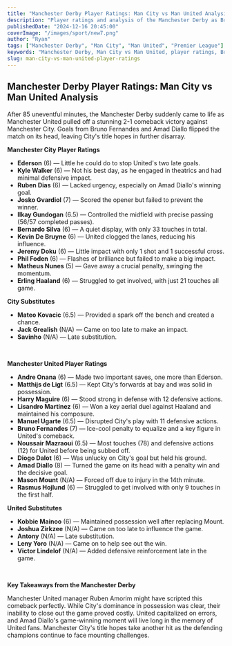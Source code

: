 ```yaml
---
title: "Manchester Derby Player Ratings: Man City vs Man United Analysis"
description: "Player ratings and analysis of the Manchester Derby as Bruno Fernandes and Amad Diallo inspire a late comeback victory for Manchester United."
publishedDate: "2024-12-16 20:45:00"
coverImage: "/images/sport/new7.png"
author: "Ryan"
tags: ["Manchester Derby", "Man City", "Man United", "Premier League"]
keywords: "Manchester Derby, Man City vs Man United, player ratings, Bruno Fernandes, Amad Diallo, Premier League analysis"
slug: man-city-vs-man-united-player-ratings
---
```


## Manchester Derby Player Ratings: Man City vs Man United Analysis

After 85 uneventful minutes, the Manchester Derby suddenly came to life as Manchester United pulled off a stunning 2-1 comeback victory against Manchester City. Goals from Bruno Fernandes and Amad Diallo flipped the match on its head, leaving City's title hopes in further disarray.

**Manchester City Player Ratings**

- **Ederson** (6) — Little he could do to stop United's two late goals.
- **Kyle Walker** (6) — Not his best day, as he engaged in theatrics and had minimal defensive impact.
- **Ruben Dias** (6) — Lacked urgency, especially on Amad Diallo's winning goal.
- **Josko Gvardiol** (7) — Scored the opener but failed to prevent the winner.
- **Ilkay Gundogan** (6.5) — Controlled the midfield with precise passing (56/57 completed passes).
- **Bernardo Silva** (6) — A quiet display, with only 33 touches in total.
- **Kevin De Bruyne** (6) — United clogged the lanes, reducing his influence.
- **Jeremy Doku** (6) — Little impact with only 1 shot and 1 successful cross.
- **Phil Foden** (6) — Flashes of brilliance but failed to make a big impact.
- **Matheus Nunes** (5) — Gave away a crucial penalty, swinging the momentum.
- **Erling Haaland** (6) — Struggled to get involved, with just 21 touches all game.

**City Substitutes**

- **Mateo Kovacic** (6.5) — Provided a spark off the bench and created a chance.
- **Jack Grealish** (N/A) — Came on too late to make an impact.
- **Savinho** (N/A) — Late substitution.

<br>

**Manchester United Player Ratings**

- **Andre Onana** (6) — Made two important saves, one more than Ederson.
- **Matthijs de Ligt** (6.5) — Kept City's forwards at bay and was solid in possession.
- **Harry Maguire** (6) — Stood strong in defense with 12 defensive actions.
- **Lisandro Martinez** (6) — Won a key aerial duel against Haaland and maintained his composure.
- **Manuel Ugarte** (6.5) — Disrupted City's play with 11 defensive actions.
- **Bruno Fernandes** (7) — Ice-cool penalty to equalize and a key figure in United's comeback.
- **Noussair Mazraoui** (6.5) — Most touches (78) and defensive actions (12) for United before being subbed off.
- **Diogo Dalot** (6) — Was unlucky on City's goal but held his ground.
- **Amad Diallo** (8) — Turned the game on its head with a penalty win and the decisive goal.
- **Mason Mount** (N/A) — Forced off due to injury in the 14th minute.
- **Rasmus Hojlund** (6) — Struggled to get involved with only 9 touches in the first half.

**United Substitutes**

- **Kobbie Mainoo** (6) — Maintained possession well after replacing Mount.
- **Joshua Zirkzee** (N/A) — Came on too late to influence the game.
- **Antony** (N/A) — Late substitution.
- **Leny Yoro** (N/A) — Came on to help see out the win.
- **Victor Lindelof** (N/A) — Added defensive reinforcement late in the game.

<br>

**Key Takeaways from the Manchester Derby**

Manchester United manager Ruben Amorim might have scripted this comeback perfectly. While City's dominance in possession was clear, their inability to close out the game proved costly. United capitalized on errors, and Amad Diallo's game-winning moment will live long in the memory of United fans. Manchester City's title hopes take another hit as the defending champions continue to face mounting challenges.
